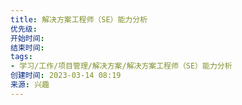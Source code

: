 ```yaml
---
title: 解决方案工程师（SE）能力分析
优先级: 
开始时间: 
结束时间: 
tags: 
- 学习/工作/项目管理/解决方案/解决方案工程师（SE）能力分析
创建时间: 2023-03-14 08:19
来源: 兴趣
---
```

